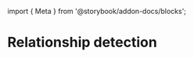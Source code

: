 import { Meta } from '@storybook/addon-docs/blocks';

<Meta title="Patterns/Relationship detection" />

# Relationship detection

